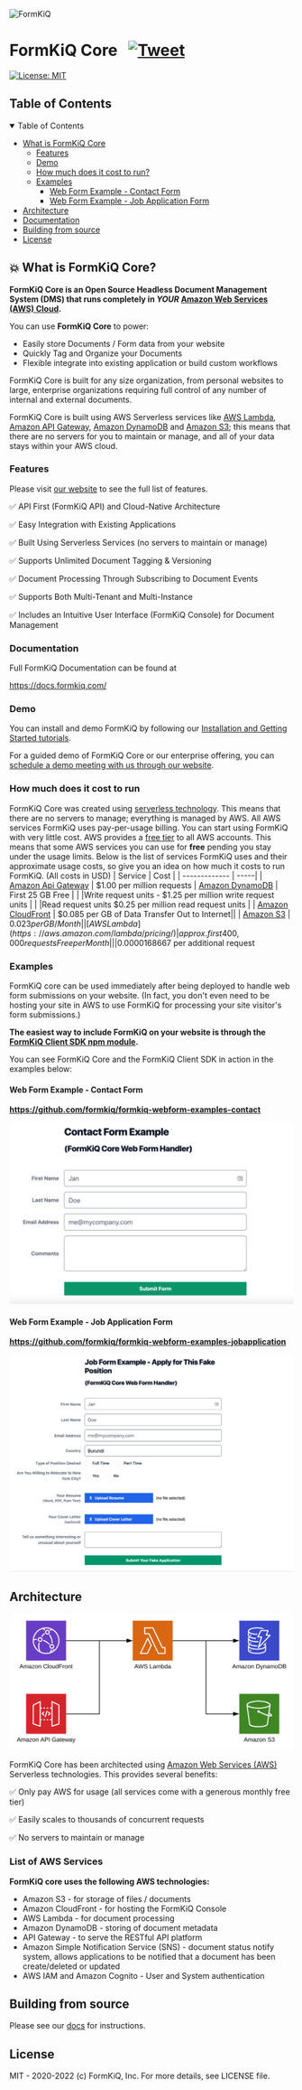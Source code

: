 ![FormKiQ](https://raw.githubusercontent.com/formkiq/formkiq-core/master/fq-gh-social.png)

# FormKiQ Core &nbsp; [![Tweet](https://img.shields.io/twitter/url/http/shields.io.svg?style=social)](https://twitter.com/intent/tweet?text=Open%20Source%20Headless%20Document%20Management%20System%20that%20runs%20in%20your%20AWS%20Cloud&url=https://www.formkiq.com&via=FormKiQ&hashtags=documentmanagement,dms,headless,serverless)
[![License: MIT](https://img.shields.io/badge/License-MIT-yellow.svg)](https://opensource.org/licenses/MIT)

## Table of Contents

<details open>
<summary>Table of Contents</summary>

- [What is FormKiQ Core](#-what-is-formkiq-core)
  - [Features](#features)
  - [Demo](#demo)
  - [How much does it cost to run?](#how-much-does-it-cost-to-run)
  - [Examples](#examples)
    - [Web Form Example - Contact Form](#web-form-example---contact-form)
    - [Web Form Example - Job Application Form](#web-form-example---job-application-form)
- [Architecture](#architecture)
- [Documentation](#documentation)
- [Building from source](#building-from-source)
- [License](#license)

</details>

## 💥 What is FormKiQ Core?

**FormKiQ Core is an Open Source Headless Document Management System (DMS) that runs completely in *YOUR* [Amazon Web Services (AWS) Cloud](https://aws.amazon.com).**

You can use **FormKiQ Core** to power:
* Easily store Documents / Form data from your website
* Quickly Tag and Organize your Documents
* Flexible integrate into existing application or build custom workflows

FormKiQ Core is built for any size organization, from personal websites to large, enterprise organizations requiring full control of any number of internal and external documents. 

FormKiQ Core is built using AWS Serverless services like [AWS Lambda](https://aws.amazon.com/lambda/), [Amazon API Gateway](https://aws.amazon.com/api-gateway/), [Amazon DynamoDB](https://aws.amazon.com/dynamodb/) and [Amazon S3](https://aws.amazon.com/s3/); this means that there are no servers for you to maintain or manage, and all of your data stays within your AWS cloud.

### Features

Please visit [our website](https://formkiq.com) to see the full list of features.

✅ API First (FormKiQ API) and Cloud-Native Architecture

✅ Easy Integration with Existing Applications

✅ Built Using Serverless Services (no servers to maintain or manage)

✅ Supports Unlimited Document Tagging & Versioning

✅ Document Processing Through Subscribing to Document Events

✅ Supports Both Multi-Tenant and Multi-Instance

✅ Includes an Intuitive User Interface (FormKiQ Console) for Document Management

### Documentation

Full FormKiQ Documentation can be found at

https://docs.formkiq.com/

### Demo

You can install and demo FormKiQ by following our [Installation and Getting Started tutorials](https://docs.formkiq.com/docs/1.6.0/tutorials).

For a guided demo of FormKiQ Core or our enterprise offering, you can [schedule a demo meeting with us through our website](https://www.formkiq.com/contact).

### How much does it cost to run

FormKiQ Core was created using [serverless technology](https://aws.amazon.com/serverless/). This means that there are no servers to manage; everything is managed by AWS. All AWS services FormKiQ uses pay-per-usage billing. You can start using FormKiQ with very little cost.
AWS provides a [free tier](https://aws.amazon.com/free) to all AWS accounts. This means that some AWS services you can use for **free** pending you stay under the usage limits. Below is the list of services FormKiQ uses and their approximate usage costs, so give you an idea on how much it costs to run FormKiQ. (All costs in USD)
| Service        | Cost  |
| ------------- | -----|
| [Amazon Api Gateway](https://aws.amazon.com/api-gateway/pricing/) |   $1.00 per million requests
| [Amazon DynamoDB](https://aws.amazon.com/dynamodb/pricing/on-demand/)  |  First 25 GB Free |
| |Write request units - $1.25 per million write request units |
| |Read request units   $0.25 per million read request units |
| [Amazon CloudFront](https://aws.amazon.com/cloudfront/pricing/) |   $0.085 per GB of Data Transfer Out to Internet||
| [Amazon S3](https://aws.amazon.com/s3/pricing/) |   $0.023 per GB / Month|
| [AWS Lambda](https://aws.amazon.com/lambda/pricing/) |   approx. first 400,000 requests Free per Month|
| |$0.0000168667 per additional request

### Examples

FormKiQ core can be used immediately after being deployed to handle web form submissions on your website. (In fact, you don't even need to be hosting your site in AWS to use FormKiQ for processing your site visitor's form submissions.)

**The easiest way to include FormKiQ on your website is through the [FormKiQ Client SDK npm module](https://www.npmjs.com/package/formkiq-client-sdk-javascript).**

You can see FormKiQ Core and the FormKiQ Client SDK in action in the examples below:

#### Web Form Example - Contact Form
**https://github.com/formkiq/formkiq-webform-examples-contact**

![Screenshot of Contact Form Example](https://raw.githubusercontent.com/formkiq/formkiq-webform-examples-contact/master/screenshot.png)

#### Web Form Example - Job Application Form
**https://github.com/formkiq/formkiq-webform-examples-jobapplication**

![Screenshot of Job Application Form Example](https://raw.githubusercontent.com/formkiq/formkiq-webform-examples-jobapplication/master/screenshot.png)

## Architecture

![Architecture Diagram](https://raw.githubusercontent.com/formkiq/formkiq-core/master/architecture.svg)

FormKiQ Core has been architected using [Amazon Web Services (AWS)](https://aws.amazon.com) Serverless technologies. This provides several benefits:

✅ Only pay AWS for usage (all services come with a generous monthly free tier)

✅ Easily scales to thousands of concurrent requests

✅ No servers to maintain or manage

### List of AWS Services

**FormKiQ core uses the following AWS technologies:**

- Amazon S3 - for storage of files / documents
- Amazon CloudFront - for hosting the FormKiQ Console
- AWS Lambda - for document processing
- Amazon DynamoDB - storing of document metadata
- API Gateway - to serve the RESTful API platform
- Amazon Simple Notification Service (SNS) - document status notify system, allows applications to be notified that a document has been create/deleted or updated
- AWS IAM and Amazon Cognito - User and System authentication

## Building from source

Please see our [docs](https://docs.formkiq.com/#_building_from_source) for instructions.

## License

MIT - 2020-2022 (c) FormKiQ, Inc. For more details, see LICENSE file.
